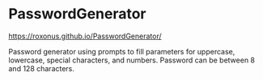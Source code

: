 # PasswordGenerator

https://roxonus.github.io/PasswordGenerator/

<link rel="screenshot" href="https://github.com/roxonus/PasswordGenerator/blob/master/assets/password%20generator%20screenshot.png">

Password generator using prompts to fill parameters for uppercase, lowercase, special characters, and numbers. 
Password can be between 8 and 128 characters.

![]()



